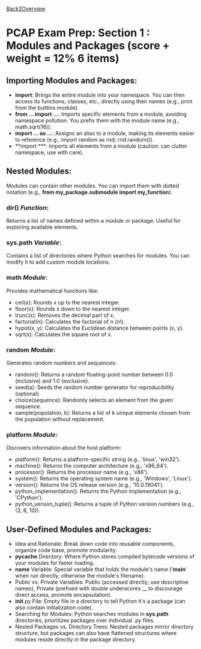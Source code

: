 [Back2Overview](https://github.com/jdmc/learning/blob/master/exam.md)  

# PCAP Exam Prep: Section 1 : Modules and Packages (score + weight = 12%  6 items)

## Importing Modules and Packages:

- **import**: Brings the entire module into your namespace. You can then access its functions, classes, etc., directly using their names (e.g., print from the builtins module).
- **from ... import ...**: Imports specific elements from a module, avoiding namespace pollution. You prefix them with the module name (e.g., math.sqrt(16)).
- **import ... as ...**: Assigns an alias to a module, making its elements easier to reference (e.g., import random as rnd; rnd.random()).
- **import ***: Imports all elements from a module (caution: can clutter namespace, use with care).

## Nested Modules:

Modules can contain other modules. You can import them with dotted notation (e.g., **from my_package.submodule import my_function**).

### **dir()** *Function*:

Returns a list of names defined within a module or package. Useful for exploring available elements.

### **sys.path** *Variable*:

Contains a list of directories where Python searches for modules. You can modify it to add custom module locations.

### **math** *Module*:

Provides mathematical functions like:

- ceil(x): Rounds x up to the nearest integer.
- floor(x): Rounds x down to the nearest integer.
- trunc(x): Removes the decimal part of x.
- factorial(n): Calculates the factorial of n (n!).
- hypot(x, y): Calculates the Euclidean distance between points (x, y).
- sqrt(x): Calculates the square root of x.

### **random** *Module*:

 Generates random numbers and sequences:

- random(): Returns a random floating-point number between 0.0 (inclusive) and 1.0 (exclusive).
- seed(a): Seeds the random number generator for reproducibility (optional).
- choice(sequence): Randomly selects an element from the given sequence.
- sample(population, k): Returns a list of k unique elements chosen from the population without replacement.

### **platform** *Module*:

Discovers information about the host platform:

- platform(): Returns a platform-specific string (e.g., 'linux', 'win32').
- machine(): Returns the computer architecture (e.g., 'x86_64').
- processor(): Returns the processor name (e.g., 'x86').
- system(): Returns the operating system name (e.g., 'Windows', 'Linux').
- version(): Returns the OS release version (e.g., '10.0.19041').
- python_implementation(): Returns the Python implementation (e.g., 'CPython').
- python_version_tuple(): Returns a tuple of Python version numbers (e.g., (3, 8, 10)).

## User-Defined Modules and Packages:

- Idea and Rationale: Break down code into reusable components, organize code base, promote modularity.
- __pycache__ Directory: Where Python stores compiled bytecode versions of your modules for faster loading.
- __name__ Variable: Special variable that holds the module's name ('__main__' when run directly, otherwise the module's filename).
- Public vs. Private Variables: Public (accessed directly; use descriptive names), Private (prefixed with double underscores __ to discourage direct access, promote encapsulation).
- __init__.py File: Empty file in a directory to tell Python it's a package (can also contain initialization code).
- Searching for Modules: Python searches modules in **sys.path** directories, prioritizes packages over individual .py files.
- Nested Packages vs. Directory Trees: Nested packages mirror directory structure, but packages can also have flattened structures where modules reside directly in the package directory.

